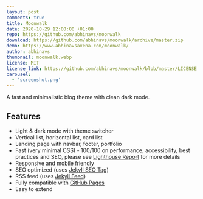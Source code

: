 ```yaml
---
layout: post
comments: true
title: Moonwalk
date: 2020-10-29 12:00:00 +01:00
repo: https://github.com/abhinavs/moonwalk
download: https://github.com/abhinavs/moonwalk/archive/master.zip
demo: https://www.abhinavsaxena.com/moonwalk/
author: abhinavs
thumbnail: moonwalk.webp
license: MIT
license_link: https://github.com/abhinavs/moonwalk/blob/master/LICENSE.txt
carousel:
  - 'screenshot.png'
---
```


A fast and minimalistic blog theme with clean dark mode.

## Features

* Light & dark mode with theme switcher
* Vertical list, horizontal list, card list
* Landing page with navbar, footer, portfolio
* Fast (very minimal CSS) - 100/100 on performance, accessibility, best practices and SEO, please see [Lighthouse Report](https://raw.githubusercontent.com/abhinavs/moonwalk/master/_screenshots/lighthouse-report.png) for more details
* Responsive and mobile friendly
* SEO optimized (uses [Jekyll SEO Tag](https://github.com/jekyll/jekyll-seo-tag))
* RSS feed (uses [Jekyll Feed](https://github.com/jekyll/jekyll-feed))
* Fully compatible with [GitHub Pages](https://pages.github.com/)
* Easy to extend
